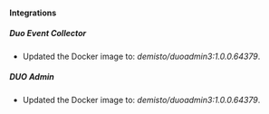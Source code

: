 #### Integrations
##### Duo Event Collector
- Updated the Docker image to: *demisto/duoadmin3:1.0.0.64379*.
##### DUO Admin
- Updated the Docker image to: *demisto/duoadmin3:1.0.0.64379*.
